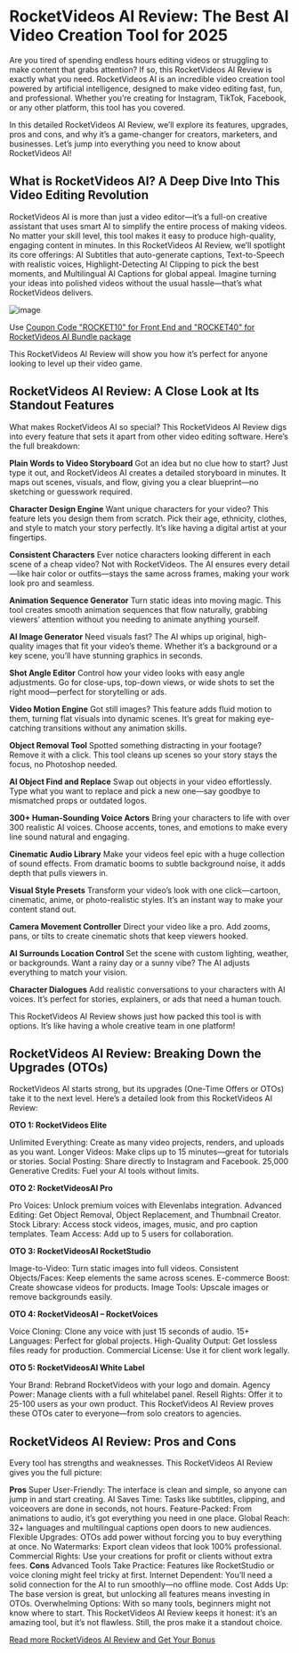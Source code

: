 # RocketVideos AI Review: The Best AI Video Creation Tool for 2025

Are you tired of spending endless hours editing videos or struggling to make content that grabs attention? If so, this RocketVideos AI Review is exactly what you need. RocketVideos AI is an incredible video creation tool powered by artificial intelligence, designed to make video editing fast, fun, and professional. Whether you’re creating for Instagram, TikTok, Facebook, or any other platform, this tool has you covered.

In this detailed RocketVideos AI Review, we’ll explore its features, upgrades, pros and cons, and why it’s a game-changer for creators, marketers, and businesses. Let’s jump into everything you need to know about RocketVideos AI!

## What is RocketVideos AI? A Deep Dive Into This Video Editing Revolution
RocketVideos AI is more than just a video editor—it’s a full-on creative assistant that uses smart AI to simplify the entire process of making videos. No matter your skill level, this tool makes it easy to produce high-quality, engaging content in minutes. In this RocketVideos AI Review, we’ll spotlight its core offerings: AI Subtitles that auto-generate captions, Text-to-Speech with realistic voices, Highlight-Detecting AI Clipping to pick the best moments, and Multilingual AI Captions for global appeal. Imagine turning your ideas into polished videos without the usual hassle—that’s what RocketVideos delivers.

![image](https://github.com/user-attachments/assets/c8c6504d-7e99-4147-b7c0-0f8a533ea04a)

Use [Coupon Code "ROCKET10" for Front End and "ROCKET40" for RocketVideos AI Bundle package](https://reviewproductbonus.com/rocketvideos-ai-review/)

This RocketVideos AI Review will show you how it’s perfect for anyone looking to level up their video game.

## RocketVideos AI Review: A Close Look at Its Standout Features
What makes RocketVideos AI so special? This RocketVideos AI Review digs into every feature that sets it apart from other video editing software. Here’s the full breakdown:

**Plain Words to Video Storyboard**
Got an idea but no clue how to start? Just type it out, and RocketVideos AI creates a detailed storyboard in minutes. It maps out scenes, visuals, and flow, giving you a clear blueprint—no sketching or guesswork required.

**Character Design Engine**
Want unique characters for your video? This feature lets you design them from scratch. Pick their age, ethnicity, clothes, and style to match your story perfectly. It’s like having a digital artist at your fingertips.

**Consistent Characters**
Ever notice characters looking different in each scene of a cheap video? Not with RocketVideos. The AI ensures every detail—like hair color or outfits—stays the same across frames, making your work look pro and seamless.

**Animation Sequence Generator**
Turn static ideas into moving magic. This tool creates smooth animation sequences that flow naturally, grabbing viewers’ attention without you needing to animate anything yourself.

**AI Image Generator**
Need visuals fast? The AI whips up original, high-quality images that fit your video’s theme. Whether it’s a background or a key scene, you’ll have stunning graphics in seconds.

**Shot Angle Editor**
Control how your video looks with easy angle adjustments. Go for close-ups, top-down views, or wide shots to set the right mood—perfect for storytelling or ads.

**Video Motion Engine**
Got still images? This feature adds fluid motion to them, turning flat visuals into dynamic scenes. It’s great for making eye-catching transitions without any animation skills.

**Object Removal Tool**
Spotted something distracting in your footage? Remove it with a click. This tool cleans up scenes so your story stays the focus, no Photoshop needed.

**AI Object Find and Replace**
Swap out objects in your video effortlessly. Type what you want to replace and pick a new one—say goodbye to mismatched props or outdated logos.

**300+ Human-Sounding Voice Actors**
Bring your characters to life with over 300 realistic AI voices. Choose accents, tones, and emotions to make every line sound natural and engaging.

**Cinematic Audio Library**
Make your videos feel epic with a huge collection of sound effects. From dramatic booms to subtle background noise, it adds depth that pulls viewers in.

**Visual Style Presets**
Transform your video’s look with one click—cartoon, cinematic, anime, or photo-realistic styles. It’s an instant way to make your content stand out.

**Camera Movement Controller**
Direct your video like a pro. Add zooms, pans, or tilts to create cinematic shots that keep viewers hooked.

**AI Surrounds Location Control**
Set the scene with custom lighting, weather, or backgrounds. Want a rainy day or a sunny vibe? The AI adjusts everything to match your vision.

**Character Dialogues**
Add realistic conversations to your characters with AI voices. It’s perfect for stories, explainers, or ads that need a human touch.

This RocketVideos AI Review shows just how packed this tool is with options. It’s like having a whole creative team in one platform!

## RocketVideos AI Review: Breaking Down the Upgrades (OTOs)
RocketVideos AI starts strong, but its upgrades (One-Time Offers or OTOs) take it to the next level. Here’s a detailed look from this RocketVideos AI Review:

**OTO 1: RocketVideos Elite**

Unlimited Everything: Create as many video projects, renders, and uploads as you want.
Longer Videos: Make clips up to 15 minutes—great for tutorials or stories.
Social Posting: Share directly to Instagram and Facebook.
25,000 Generative Credits: Fuel your AI tools without limits.

**OTO 2: RocketVideosAI Pro**

Pro Voices: Unlock premium voices with Elevenlabs integration.
Advanced Editing: Get Object Removal, Object Replacement, and Thumbnail Creator.
Stock Library: Access stock videos, images, music, and pro caption templates.
Team Access: Add up to 5 users for collaboration.

**OTO 3: RocketVideosAI RocketStudio**

Image-to-Video: Turn static images into full videos.
Consistent Objects/Faces: Keep elements the same across scenes.
E-commerce Boost: Create showcase videos for products.
Image Tools: Upscale images or remove backgrounds easily.

**OTO 4: RocketVideosAI – RocketVoices**

Voice Cloning: Clone any voice with just 15 seconds of audio.
15+ Languages: Perfect for global projects.
High-Quality Output: Get lossless files ready for production.
Commercial License: Use it for client work legally.

**OTO 5: RocketVideosAI White Label**

Your Brand: Rebrand RocketVideos with your logo and domain.
Agency Power: Manage clients with a full whitelabel panel.
Resell Rights: Offer it to 25-100 users as your own product.
This RocketVideos AI Review proves these OTOs cater to everyone—from solo creators to agencies.

## RocketVideos AI Review: Pros and Cons
Every tool has strengths and weaknesses. This RocketVideos AI Review gives you the full picture:

**Pros**
Super User-Friendly: The interface is clean and simple, so anyone can jump in and start creating.
AI Saves Time: Tasks like subtitles, clipping, and voiceovers are done in seconds, not hours.
Feature-Packed: From animations to audio, it’s got everything you need in one place.
Global Reach: 32+ languages and multilingual captions open doors to new audiences.
Flexible Upgrades: OTOs add power without forcing you to buy everything at once.
No Watermarks: Export clean videos that look 100% professional.
Commercial Rights: Use your creations for profit or clients without extra fees.
**Cons**
Advanced Tools Take Practice: Features like RocketStudio or voice cloning might feel tricky at first.
Internet Dependent: You’ll need a solid connection for the AI to run smoothly—no offline mode.
Cost Adds Up: The base version is great, but unlocking all features means investing in OTOs.
Overwhelming Options: With so many tools, beginners might not know where to start.
This RocketVideos AI Review keeps it honest: it’s an amazing tool, but it’s not flawless. Still, the pros make it a standout choice.

[Read more RocketVideos AI Review and Get Your Bonus](https://reviewproductbonus.com/rocketvideos-ai-review/)
